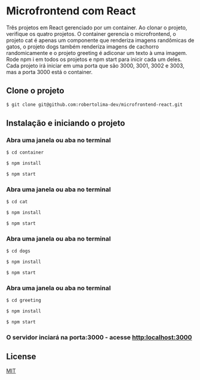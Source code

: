 # Microfrontend com React
Três projetos em React gerenciado por um container. Ao clonar o projeto, verifique os quatro projetos. O container gerencia o microfrontend, o projeto cat é apenas um componente que renderiza imagens randômicas de gatos, o projeto dogs também renderiza imagens de cachorro randomicamente e o projeto greeting é adiconar um texto à uma imagem. Rode npm i em todos os projetos e npm start para inicir cada um deles. Cada projeto irá iniciar em uma porta que são 3000, 3001, 3002 e 3003, mas a porta 3000 está o container. 

## Clone o projeto
```bash
$ git clone git@github.com:robertolima-dev/microfrontend-react.git
```

## Instalação e iniciando o projeto
### Abra uma janela ou aba no terminal
```bash
$ cd container
```
```bash
$ npm install
```
```bash
$ npm start
```

### Abra uma janela ou aba no terminal
```bash
$ cd cat
```
```bash
$ npm install
```
```bash
$ npm start
```
### Abra uma janela ou aba no terminal
```bash
$ cd dogs
```
```bash
$ npm install
```
```bash
$ npm start
```
### Abra uma janela ou aba no terminal
```bash
$ cd greeting
```
```bash
$ npm install
```
```bash
$ npm start
```

### O servidor inciará na porta:3000 - acesse <http:localhost:3000> 


## License
[MIT](https://choosealicense.com/licenses/mit/)

